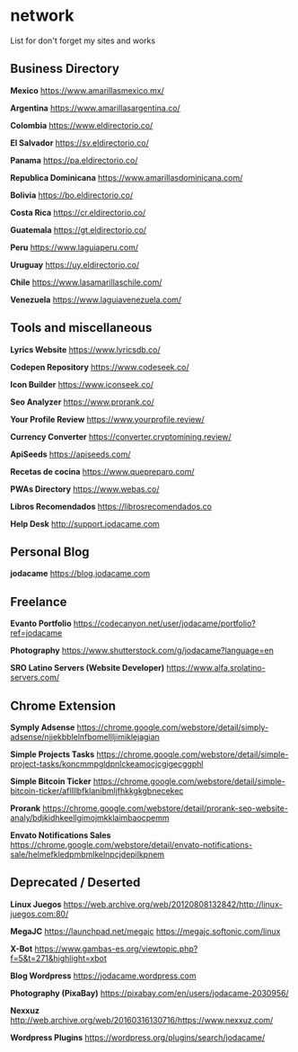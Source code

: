 # network
List for don't forget my sites and works

## Business Directory

**Mexico**
https://www.amarillasmexico.mx/

**Argentina**
https://www.amarillasargentina.co/

**Colombia**
https://www.eldirectorio.co/

**El Salvador**
https://sv.eldirectorio.co/

**Panama**
https://pa.eldirectorio.co/

**Republica Dominicana**
https://www.amarillasdominicana.com/

**Bolivia**
https://bo.eldirectorio.co/

**Costa Rica**
https://cr.eldirectorio.co/

**Guatemala**
https://gt.eldirectorio.co/

**Peru**
https://www.laguiaperu.com/

**Uruguay**
https://uy.eldirectorio.co/

**Chile**
https://www.lasamarillaschile.com/

**Venezuela**
https://www.laguiavenezuela.com/

## Tools and miscellaneous

**Lyrics Website**
https://www.lyricsdb.co/

**Codepen Repository**
https://www.codeseek.co/

**Icon Builder**
https://www.iconseek.co/

**Seo Analyzer**
https://www.prorank.co/

**Your Profile Review**
https://www.yourprofile.review/

**Currency Converter**
https://converter.cryptomining.review/

**ApiSeeds**
https://apiseeds.com/

**Recetas de cocina**
https://www.quepreparo.com/

**PWAs Directory**
https://www.webas.co/

**Libros Recomendados**
https://librosrecomendados.co

**Help Desk**
http://support.jodacame.com

## Personal Blog

**jodacame**
https://blog.jodacame.com

## Freelance

**Evanto Portfolio**
https://codecanyon.net/user/jodacame/portfolio?ref=jodacame

**Photography**
https://www.shutterstock.com/g/jodacame?language=en

**SRO Latino Servers (Website Developer)**
https://www.alfa.srolatino-servers.com/


## Chrome Extension

**Symply Adsense**
https://chrome.google.com/webstore/detail/simply-adsense/njjekbblelnfbomellljimiklejagian

**Simple Projects Tasks**
https://chrome.google.com/webstore/detail/simple-project-tasks/koncmmpgldpnlckeamocjcgigecggphl

**Simple Bitcoin Ticker**
https://chrome.google.com/webstore/detail/simple-bitcoin-ticker/afllllbfklanibmljfhkkgkgbnecekec

**Prorank**
https://chrome.google.com/webstore/detail/prorank-seo-website-analy/bdjkidhkeellgimojmkklaimbaocpemm

**Envato Notifications Sales**
https://chrome.google.com/webstore/detail/envato-notifications-sale/helmefkledpmbmlkelnpcjdepilkpnem

## Deprecated / Deserted

**Linux Juegos**
https://web.archive.org/web/20120808132842/http://linux-juegos.com:80/

**MegaJC** 
https://launchpad.net/megajc
https://megajc.softonic.com/linux

**X-Bot**
https://www.gambas-es.org/viewtopic.php?f=5&t=271&highlight=xbot

**Blog Wordpress**
https://jodacame.wordpress.com

**Photography (PixaBay)**
https://pixabay.com/en/users/jodacame-2030956/

**Nexxuz**
http://web.archive.org/web/20160316130716/https://www.nexxuz.com/

**Wordpress Plugins**
https://wordpress.org/plugins/search/jodacame/








